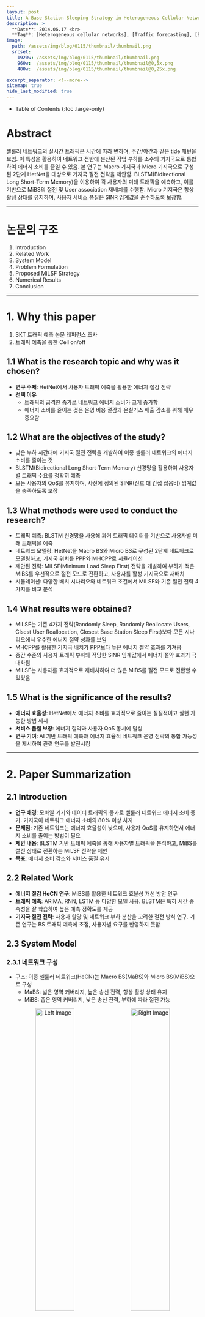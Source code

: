 ```yaml
---
layout: post
title: A Base Station Sleeping Strategy in Heterogeneous Cellular Networks Based on User Traffic Prediction
description: >
  **Date**: 2014.06.17 <br>
  **Tag**: [Heterogeneous cellular networks], [Traffic forecasting], [Energy saving], [SINR], [Quality of service], [BLSTM]
image: 
  path: /assets/img/blog/0115/thumbnail/thumbnail.png
  srcset: 
    1920w: /assets/img/blog/0115/thumbnail/thumbnail.png
    960w:  /assets/img/blog/0115/thumbnail/thumbnail@0,5x.png
    480w:  /assets/img/blog/0115/thumbnail/thumbnail@0,25x.png

excerpt_separator: <!--more-->
sitemap: true
hide_last_modified: true
---
```


<!--more-->
- Table of Contents
{:toc .large-only}

# Abstract

셀룰러 네트워크의 실시간 트래픽은 시간에 따라 변하며, 주간/야간과 같은 tide 패턴을 보임. 이 특성을 활용하여 네트워크 전반에 분산된 작업 부하를 소수의 기지국으로 통합하여 에너지 소비를 줄일 수 있음. 본 연구는 Macro 기지국과 Micro 기지국으로 구성된 2단계 HetNet을 대상으로 기지국 절전 전략을 제안함. BLSTM(Bidirectional Long Short-Term Memory)을 이용하여 각 사용자의 미래 트래픽을 예측하고, 이를 기반으로 MiBS의 절전 및 User association 재배치를 수행함. Micro 기지국은 항상 활성 상태를 유지하며, 사용자 서비스 품질은 SINR 임계값을 준수하도록 보장함.

  
---

# 논문의 구조

1. Introduction
2. Related Work
3. System Model
4. Problem Formulation
5. Proposed MiLSF Strategy
6. Numerical Results
7. Conclusion

---

# 1. Why this paper

1. SKT 트래픽 예측 논문 레퍼런스 조사
2. 트래픽 예측을 통한 Cell on/off

## 1.1 What is the research topic and why was it chosen?

- **연구 주제**: HetNet에서 사용자 트래픽 예측을 활용한 에너지 절감 전략
- **선택 이유**
  - 트래픽의 급격한 증가로 네트워크 에너지 소비가 크게 증가함
  - 에너지 소비를 줄이는 것은 운영 비용 절감과 온실가스 배출 감소를 위해 매우 중요함
  
## 1.2 What are the objectives of the study?

- 낮은 부하 시간대에 기지국 절전 전략을 개발하여 이종 셀룰러 네트워크의 에너지 소비를 줄이는 것
- BLSTM(Bidirectional Long Short-Term Memory) 신경망을 활용하여 사용자별 트래픽 수요를 정확히 예측
- 모든 사용자의 QoS를 유지하며, 사전에 정의된 SINR(신호 대 간섭 잡음비) 임계값을 충족하도록 보장


## 1.3 What methods were used to conduct the research?

- 트래픽 예측: BLSTM 신경망을 사용해 과거 트래픽 데이터를 기반으로 사용자별 미래 트래픽을 예측
- 네트워크 모델링: HetNet을 Macro BS와 Micro BS로 구성된 2단계 네트워크로 모델링하고, 기지국 위치를 PPP와 MHCPP로 시뮬레이션
- 제안된 전략: MiLSF(Minimum Load Sleep First) 전략을 개발하여 부하가 적은 MiBS를 우선적으로 절전 모드로 전환하고, 사용자를 활성 기지국으로 재배치
- 시뮬레이션: 다양한 배치 시나리오와 네트워크 조건에서 MiLSF와 기존 절전 전략 4가지를 비교 분석

## 1.4 What results were obtained?

- MiLSF는 기존 4가지 전략(Randomly Sleep, Randomly Reallocate Users, Clsest User Reallocation, Closest Base Station Sleep First)보다 모든 시나리오에서 우수한 에너지 절약 성과를 보임
- MHCPP를 활용한 기지국 배치가 PPP보다 높은 에너지 절약 효과를 가져옴
- 중간 수준의 사용자 트래픽 부하와 적당한 SINR 임계값에서 에너지 절약 효과가 극대화됨
- MiLSF는 사용자를 효과적으로 재배치하여 더 많은 MiBS를 절전 모드로 전환할 수 있었음


## 1.5 What is the significance of the results?

- **에너지 효율성**: HetNet에서 에너지 소비를 효과적으로 줄이는 실질적이고 실현 가능한 방법 제시
- **서비스 품질 보장**: 에너지 절약과 사용자 QoS 동시에 달성
- **연구 기여**: AI 기반 트래픽 예측과 에너지 효율적 네트워크 운영 전략의 통합 가능성을 제시하여 관련 연구를 발전시킴

---

# 2. Paper Summarization

## 2.1 Introduction

- **연구 배경**: 모바일 기기와 데이터 트래픽의 증가로 셀룰러 네트워크 에너지 소비 증가. 기지국이 네트워크 에너지 소비의 80% 이상 차지
- **문제점**: 기존 네트워크는 에너지 효율성이 낮으며, 사용자 QoS를 유지하면서 에너지 소비를 줄이는 방법이 필요
- **제안 내용**: BLSTM 기반 트래픽 예측을 통해 사용자별 트래픽을 분석하고, MiBS를 절전 상태로 전환하는 MiLSF 전략을 제안
- **목표**: 에너지 소비 감소와 서비스 품질 유지

## 2.2 Related Work

- **에너지 절감 HeCN 연구**: MiBS를 활용한 네트워크 효율성 개선 방안 연구
- **트래픽 예측**: ARIMA, RNN, LSTM 등 다양한 모델 사용. BLSTM은 특히 시간 종속성을 잘 학습하여 높은 예측 정확도를 제공
- **기지국 절전 전략**: 사용자 할당 및 네트워크 부하 분산을 고려한 절전 방식 연구. 기존 연구는 BS 트래픽 예측에 초점, 사용자별 요구를 반영하지 못함

## 2.3 System Model


### 2.3.1 네트워크 구성
- 구조: 이종 셀룰러 네트워크(HeCN)는 Macro BS(MaBS)와 Micro BS(MiBS)으로 구성
  - MaBS: 넓은 영역 커버리지, 높은 송신 전력, 항상 활성 상태 유지
  - MiBS: 좁은 영역 커버리지, 낮은 송신 전력, 부하에 따라 절전 가능


<p align="center">
  <img src="/assets/img/blog/0115/fig/fig.1.1.png" alt="Left Image" width="45%" style="margin-right: 10px;">
  <img src="/assets/img/blog/0115/fig/fig.1.2.png" alt="Right Image" width="45%" style="margin-left: 10px;">
</p>


- 배치 방식:
  - **PPP(Poisson Point Process)**: BS들이 독립적으로 배치되며, 현실적인 네트워크 배치를 모델링 가능
  - **MHCPP(Matern Hard-Core Point Process)**: PPP 기반 배치에서 BS 간 간섭을 줄이기 위해 최소 거리 제약 추가


### 2.3.2 트래픽 예측 모델
- BLSTM(Bidirectional Long Short-Term Memory)
  - 과거 트래픽 데이터를 기반으로 사용자별 미래 트래픽 수요를 예측
  - 양방향 정보 흐름으로 시간 의존성과 장기적인 패턴 학습 가능
  - BLSTM은 높은 예측 정확도를 제공하며, 특히 피크 트래픽에서 RNN 및 ARIMA보다 우수


### 2.3.3 SINR 모델

| **기호**         | **설명**                                                                              | **단위**                     |
|------------------|--------------------------------------------------------------------------------------|-----------------------------|
| $$ S_{i,k} $$    | 사용자 $$ k $$가 기지국 $$ i $$에서 수신한 SINR                                          | dB               |
| $$ p_{\theta(i)} $$ | 기지국 $$ i $$의 송신 전력 (단일 안테나 기준)                                           | W                   |
| $$ f_{\theta(i)} $$ | 기지국 $$ i $$의 주파수                                                               | Hz                         |
| $$ w_{\theta(i)} $$ | 기지국 $$ i $$의 대역폭                                                              | Hz                         |
| $$ L_{i,k} $$    | 사용자 $$ k $$와 기지국 $$ i $$ 간의 경로 손실                                            | dB               |
| $$ \rho_{i,k} $$ | 사용자 $$ k $$와 기지국 $$ i $$ 간의 소규모 페이딩 계수 (Rayleigh fading, 지수분포)         | -                    |
| $$ \eta_0 $$     | 잡음 스펙트럼 밀도 (Noise spectral density)                                            | W/Hz                      |
| $$ d_{i,k} $$    | 사용자 $$ k $$와 기지국 $$ i $$ 간의 거리                                                | m                   |
| $$ c $$          | 빛의 속도 ($$3 \times 10^8$$)                                                          | m/s                       |
| $$ \beta $$      | 경로 손실 지수 (Path loss exponent)                                                    | -                     |
| $$ \gamma_0 $$   | SINR 임계값                                                                            | dB               |
| $$ \Psi_{M} $$   | 거대 기지국(MaBS) 집합                                                                 | -                          |
| $$ \Psi_{S} $$   | 소형 기지국(MiBS) 집합                                                                 | -                          |
| $$ \Psi_{K} $$   | 사용자 집합                                                                             | -                          |
| $$ \theta(i) $$  | 기지국 $$ i $$의 유형 (MaBS: 1, MiBS: 2)                                               | -                     |


#### 2.3.3.1 기지국 유형 정의 ($$ \theta(i) $$)

기지국 $$ i $$의 유형을 나타내는 이진 값:

$$
\theta(i) =
\begin{cases} 
1, & \text{if } i \in \Psi_{M}, \\
2, & \text{if } i \in \Psi_{S}.
\end{cases}
$$


#### 2.3.3.2 경로 손실 모델 ($$ L_{i,k} $$)

사용자 $$ k $$와 기지국 $$ i $$ 간의 경로 손실:

$$
L_{i,k} = 20 \log \left( \frac{4 \pi f_{\theta(i)}^c}{c} \right) 
+ 10 \beta \log(d_{i,k}),
\quad \forall k \in \Psi_{K}, \ i \in \Psi_{M} \cup \Psi_{S}.
$$

#### 2.3.3.3 SINR 계산 ($$ S_{i, k}$$)

사용자 $$ k $$가 기지국 $$ i $$에서 수신한 SINR:

$$
S_{i,k} = \frac{p_{\theta(i)} \rho_{i,k} L_{i,k}^{-1}}
{\sum_{j \in \Psi_{M} \cup \Psi_{S} \setminus \{i\}} 
p_{\theta(j)} \rho_{j,k} L_{j,k}^{-1} 
+ \eta_0 w_{\theta(i)}},
\quad \forall k \in \Psi_{K}, \ i \in \Psi_{M} \cup \Psi_{S}.
$$


### 2.3.4 BS 전력 소비 모델

| **기호**             | **설명**                                                                           | **단위**         |
|----------------------|-----------------------------------------------------------------------------------|-----------------|
| $$ \mu_i(t) $$       | 시간 $$ t $$에서 기지국 $$ i $$의 부하 비율                                           | -    |
| $$ \Psi_i^K(t) $$    | 시간 $$ t $$에 기지국 $$ i $$에 연결된 사용자 집합                                     | -               |
| $$ P_{\theta(i)}^\alpha $$         | 기지국 활성 상태 전력 소비                                              | W               |
| $$ \alpha_{\theta(i)} $$ | 기지국 $$ i $$의 송신 안테나 개수 (MaBS: $$ \alpha_1 $$, MiBS: $$ \alpha_2 $$)       | -               |
| $$ p_{\theta(i)}^{c} $$ | 기지국 $$ i $$의 회로 전력 소비(절전 상태)                                                     | W               |



#### 2.3.4.1 사용자 요구 대역폭 계산

사용자 $$k$$가 기지국 $$i$$에 연결되었을 때, 주어진 시간 $$t$$에서 SINR이 임계값 $$\gamma_{0}$$ 이상이면, Shannon-Hartley 이론에 따라 요구 대역폭은 아래와 같이 계산

$$
b_{i,k}(t) = \frac{r_k(t)}{\log_2 \left( 1 + S_{i,k} \right)}, \forall S_{i,k} \geq \gamma_0
$$


#### 2.3.4.2 기지국 부하 계산

기지국 $$i$$에 연결된 사용자들의 요구 대역폭으로부터 부하 비율을 계산할 수 있음. 시간 $$t$$에서 기지국 $$i$$의 부하는 다음과 같이 정의됨

$$
\mu_i(t) = \sum_{k \in \Psi_K^i(t)}\frac{b_{i,k}(t)}{w_{\theta(i)}}
$$


#### 2.3.4.3 기지국 전력 소비 모델

활성 상태에서의 기지국 $$i$$의 전력 소비는 **송신 전력**과 **회로 전력**으로 나뉨

$$
P_{\theta(i)}^{\alpha}(t) = \alpha_{\theta(i)}p_{\theta(i)}\mu_i(t) + p_{\theta(i)}^c
$$


#### 2.3.5 BLSTM 모델

![Fig 1](/assets/img/blog/0115/fig/BLSTM.png)

- BLSTM(Bidirectional Long Short-Term Memory)
  - 시계열 데이터를 양방향으로 학습하는 RNN(Recurrent Neural Network)의 한 종류
  - 과거와 미래 정보를 모두 활용하여 더 정확한 예측 수행
  - LSTM의 구조를 확장하여 Long-term dependencies와 패턴을 효과적으로 학습함

- 사용 목적
  - 네트워크 트래픽의 시간적 변화 패턴을 예측
  - 각 사용자별 미래 트래픽을 정확히 예측하여 기지국 절전 저략에 활용


BLSTM 모델은 두 개의 LSTM 네트워크(Forward와 Backward)로 구성됨

- Forward LSTM: 입력 데이터를 시간 순서대로 처리하여 패턴을 학습
- Backward LSTM: 입력 데이터를 시간 역순으로 처리하여 추가적인 정보를 학습
- 두 결과를 병합하여 최종 출력값을 생성



### 2.4 문제 정의

- **목표**: MiBS를 선택적으로 절전 상태로 전환해 네트워크 에너지 소비를 최소화
- **제약조건**:
  - 모든 사용자의 SINR이 임계값 이상이어야 함
  - 각 사용자의 트래픽 요구량을 충족해야 함
  - 기지국은 과부하 상태가 되어서는 안됨
- **최적화 문제**: 에너지 소비를 최소화하는 MiBS 절전 전략 설계


#### 2.4.1 변수 정의

- Action Vector($$a_t^{\phi}(t)$$)
: 기지국의 활성 상태를 나타내는 벡터

  - $$ a_{\phi}^{i}(t) = 1 $$: 시간 $$t$$에 기지국 $$ i $$가 활성 상태
  - $$ a_{\phi}^{i}(t) = 0 $$: 시간 $$t$$에 기지국 $$ i $$가 절전 상태

- 활성 및 절전 기지국 집합
  - $$ \mathcal{L}^{active}(t) = \{i \vert a_i^{\phi}(t = 1)\} $$: 시간 $$t$$에 활성 상태인 기지국 집합
  - $$ \mathcal{L}^{active}(t) = \{i \vert a_i^{\phi}(t = 0)\} $$: 시간 $$t$$에 절전 상태인 기지국 집합


- 최대 트래픽 요구량($$R_k$$)

$$
R_k = \max_{t \in [T_1, T_2]} r_k(t), \quad \forall k \in \Psi_K.
$$


#### 2.4.2 최적화 목표

- $$[T_1, T_2]$$ 동안 두 계층 HeCN의 전체 에너지 소비를 최소화하는 것이 최적화 문제의 목표
- 총 전력 소비: 시간 $$t$$에 모든 기지국의 총 전력 소비는 다음과 같이 정의됨

$$
\min_{\phi} \int_{T_1}^{T_2}
\sum_{i \in \Psi_M \cup \Psi_S}
\left( a_i^\phi(t) P^\alpha_{\theta(i)}(t)
+	\left( 1 - a_i^\phi(t) \right) P_{\theta(i)}^s \right) dt,
$$


### 2.5 Proposed MiLSF Strategy

Minimum Load Sleep First Algorithm(MiLSF)는 부하가 적은 MiBS부터 절전 상태로 전환하여 네트워크의 에너지 소비를 줄이는 전략임

#### 2.5.1 알고리즘 목표

- 네트워크 에너지 소비를 줄이기 위해 부하가 낮은 MiBS를 절전 상태로 전환
- 사용자의 QoS를 유지하면서 기지국 부하를 재분배


#### 2.5.2 알고리즘 절차

![Fig 5](/assets/img/blog/0115/fig/MiLSF.png)


##### Step 1. 초기화

1. 활성 상태의 모든 MiBS 집합을 정의

$$ \mathcal{I}_{\text{active}}(t) = { i \mid a_i^\phi(t) = 1, i \in \Psi_S } $$


2. 절전 상태 기지국 집합 초기화

$$ \mathcal{I}_{\text{sleep}}(t) = \emptyset $$


#### Step 2. MiBS 부하 정렬

활성 상태 MiBS의 부하를 기준으로 오름차순 정렬 

$$ i_1, i_2, \ldots, i_N \in \mathcal{I}{\text{active}}(t), \quad \text{where } \mu{i_1}(t) \leq \mu_{i_2}(t) \leq \cdots \leq \mu_{i_N}(t) $$


#### Step 3. 절전 가능 여부 평가

부하가 가장 낮은 MiBS부터 절전 가능 여부를 평가

##### 1. MiBS $$i$$의 사용자를 인접한 활성 기지국으로 재배치

$$
\mu_j(t) = \mu_j(t) + \sum_{k \in \Psi_i^K(t)} \frac{b_{j,k}(t)}{w_{\theta(j)}},
\quad j \in \mathcal{I}_{\text{active}}(t) \setminus {i}.
$$

##### 2. 제약 조건 확인

- 모든 사용자의 SINR: $$ S_{j,k} \geq \gamma_0, \quad \forall k \in \Psi_i^K(t), \quad \forall j \in \mathcal{I}_{\text{active}}(t) $$
- 기지국 부하: $$ \mu_j(t) \leq 1, \quad \forall j \in \mathcal{I}_{\text{active}}(t) $$

##### 3. 조건이 만족되면 MiBS $$i$$를 절전 상태로 전환

$$
a_i^\phi(t) = 0, \quad \mathcal{I}{\text{sleep}}(t) = \mathcal{I}{\text{sleep}}(t) \cup {i}
$$

##### 4. 조건이 만족되지 않으면 MiBS $$i$$는 활성 상태 유지


#### Step 4: 반복

절전 가능 여부를 평가한 MiBS를 제외한 나머지 기지국으로 돌아가 Step 3을 반복, 모든 MiBS를 평가할 때까지 반복함


#### 2.5.3 알고리즘 종료 조건
- 모든 MiBS를 평가한 후 더 이상 절전 상태로 전환할 수 없는 경우 알고리즘 종료
- 절전 상태 기지국 집합 $$\mathcal{J}_{sleep}(t)$$과 활성 상태 기지국 집합 $$\mathcal{J}_{active}(t)$$ 반환


## Numerical Results 

### 실험 목표

- BLSTM 기반 트래픽 예측 모델과 MiLSF 알고리즘의 성능 평가
- 기존 절전 전략과의 비교를 통해 MiLSF의 에너지 효율성 및 QoS 유지 능력을 검증


### BLSTM 트래픽 예측 성능

##### 실험 설정
  - 다양한 트래픽 패턴에서 BLSTM의 예측 성능 평가
  - 비교 모델: RNN, ARIMA



![Fig 7](/assets/img/blog/0115/fig/fig.7.png)
![Fig 8](/assets/img/blog/0115/fig/fig.8.png)
![Fig 9](/assets/img/blog/0115/fig/fig.9.png)


##### 결과 요약

![Fig 6](/assets/img/blog/0115/fig/MAE.png)


예측 정확도:
  - BLSTM은 RNN 및 ARIMA 보다 Mean Absolute Error(MAE)와 Root Mean Square Error(RMSE)에서 더 낮은 값을 기록
  - 특히 트래픽 피크 시간에서 예측 성능이 우수


시계열 데이터의 학습:
  - BLSTM은 양방향 학습을 통해 장기적이고 복잡한 트래픽 변화를 더 잘 포착
을

### MiLSF 알고리즘 성능

##### 실험 설정

![Table 1](/assets/img/blog/0115/fig/table.1.png)


- 다양한 네트워크 부하와 배치 조건에서 MiLSF와 기존 절전 전략의 비교. 추가적으로 low-load 기간(10:00 p.m. - 6:00 a.m.)에는 user들의 움직임이 없는 것으로 고려하였음.

$$\rightarrow$$ 결정한 MiBS들을 10:00 p.m. - 6:00 a.m.에 sleep 모드로 전환
$$\rightarrow$$ 이 시간대 sleep 할 최적의 MiBS들을 고르는 것이 중요
  

- 비교 전략
  - Randomly Sleep(RS): 임의로 기지국을 절전 모드로 전환
  - CUR(Closest User Reallocation): 사용자 재배치를 통해 가까운 기지국 연결
  - CBSSF(Closest Base Station Sleep First): 가장 가까운 기지국부터 절전


#### 결과 요약

- 에너지 절감
  - MiLSF가 RS, CUR, CBSSF보다 에너지 소비를 크게 줄임
  - 특히 네트워크 부하가 낮은 시나리오에서 에너지 절감률이 가장 높음

- 기지국 배치의 영향
  - PPP 배치: MiLSF가 효율적으로 작동하며, 부하 분산 효과를 극대화
  - MHCPP 배치: 간섭이 줄어들며, MiLSF의 에너지 절감률이 더욱 향상

- 사용자 수의 영향
  - 사용자 수가 증가할수록 MiLSF는 에너지 절감률을 유지하면서 QoS를 만족
  - 기존 전략은 사용자 증가 시 QoS가 약화되는 경향을 보임


![Fig 10](/assets/img/blog/0115/fig/fig.10.png)


- SINR 임계값 변화
  - 높은 SINR 임계값에서도 MiLSF는 QoS를 유지하며, 에너지 절감 효과를 제공

![Fig 10](/assets/img/blog/0115/fig/fig.10.png)



- 절전 기지국 개수 변화
  - 네트워크 부하가 낮을수록 더 많은 MiBS를 절전 상태로 전환 가능
  - MiLSF는 절전 가능한 MiBS의 개수를 최대화하면서 QoS를 유지
  - 네트워크 부하가 증가하면 MiBS를 활성 상태로 유지해야 하므로 절전 기지국 개수 감소


![Fig 11](/assets/img/blog/0115/fig/fig.11.png)



## Future Work

- 빔포밍, 전력 제어와 같은 간섭 완화 기법 통합
- 동적으로 변화하는 네트워크 환경에서의 적용
- 트래픽 예측의 개선


---

# 3. Take Away

- 시뮬레이션 파라미터들을 참고하여 NS-3에서 사용
- 10 p.m. - 6 a.m. 까지 사용자를 고정시킨 후 cell on/off를 실행
- 예측 알고리즘과 on/off 알고리즘의 결합
